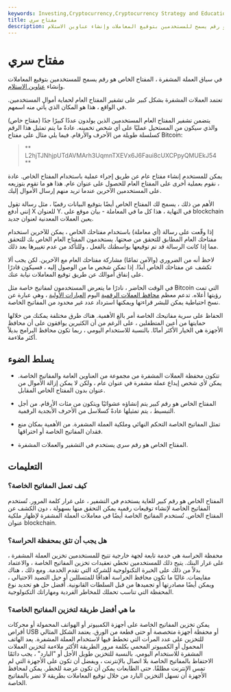 ```yaml
---
keywords: Investing,Cryptocurrency,Cryptocurrency Strategy and Education,Crypto,Strategy and Education
title: مفتاح سري
description: مفتاح سري. في سياق العملة المشفرة ، المفتاح الخاص هو رقم يسمح للمستخدمين بتوقيع المعاملات وإنشاء عناوين الاستلام.
---
```


# مفتاح سري
في سياق العملة المشفرة ، المفتاح الخاص هو رقم يسمح للمستخدمين بتوقيع المعاملات وإنشاء [عناوين الاستلام](/address).

تعتمد العملات المشفرة بشكل كبير على تشفير المفتاح العام لحماية أموال المستخدمين. في الواقع ، هذا هو المكان الذي يأتي منه اسمهم.

يتضمن تشفير المفتاح العام المستخدمين الذين يولدون عددًا كبيرًا جدًا (مفتاح خاص) والذي سيكون من المستحيل عمليًا على أي شخص تخمينه. عادةً ما يتم تمثيل هذا الرقم كسلسلة طويلة من الأحرف والأرقام. فيما يلي مثال على مفتاح Bitcoin:

> ** L2hjTJNhjpUTdAVMArh3UqmnTXEVx6J6Faui8cUXCPpyQMUEkJ54 **

يمكن للمستخدم إنشاء مفتاح عام عن طريق إجراء عملية باستخدام المفتاح الخاص. عادة ، نقوم بعملية أخرى على المفتاح العام للحصول على عنوان عام. هذا هو ما تقوم بتوزيعه على المستخدمين الآخرين عندما تريد منهم إرسال الأموال إليك.

الأهم من ذلك ، يسمح لك المفتاح الخاص أيضًا بتوقيع البيانات رقميًا ، مثل رسالة تقول إنني أدفع X للعنوان Y. في النهاية ، هذا كل ما في المعاملة - بيان موقع على blockchain يعين العملات المعدنية لعنوان جديد.

إذا وقّعت على رسالة (أي معاملة) باستخدام مفتاحك الخاص ، يمكن للآخرين استخدام مفتاحك العام المطابق للتحقق من صحتها. يستخدمون المفتاح العام الخاص بك للتحقق مما إذا كانت الرسالة قد تم توقيعها بواسطتك بالفعل ، وللتأكد من عدم تغييرها بعد ذلك.

لاحظ أنه من الضروري (والآمن تمامًا) مشاركة مفتاحك العام مع الآخرين. لكن يجب ألا تكشف عن مفتاحك الخاص أبدًا. إذا تمكن شخص ما من الوصول إليه ، فسيكون قادرًا على إنفاق أموالك عن طريق توقيع المعاملات نيابة عنك.

في الوقت الحاضر ، نادرًا ما يتعرض المستخدمون لمفاتيح خاصة مثل Bitcoin التي تمت رؤيتها أعلاه. تدعم معظم [محافظ العملات الرقمية](/bitcoin-wallet) اليوم [العبارات الأولية](/seed-phrase) ، وهي عبارة عن نسخ احتياطية يمكن للبشر قراءتها ويمكنها استرداد عدد غير محدود من المفاتيح الخاصة.

الحفاظ على سرية مفاتيحك الخاصة أمر بالغ الأهمية. هناك طرق مختلفة يمكنك من خلالها حمايتها من أعين المتطفلين ، على الرغم من أن الكثيرين يوافقون على أن محافظ الأجهزة هي الخيار الأكثر أمانًا. بالنسبة للاستخدام اليومي ، ربما تكون محافظ البرامج بديلاً أكثر ملاءمة.

## يسلط الضوء

- تتكون محفظة العملات المشفرة من مجموعة من العناوين العامة والمفاتيح الخاصة. يمكن لأي شخص إيداع عملة مشفرة في عنوان عام ، ولكن لا يمكن إزالة الأموال من عنوان بدون المفتاح الخاص المقابل.

- المفتاح الخاص هو رقم كبير يتم إنشاؤه عشوائيًا ويتكون من مئات الأرقام. من أجل التبسيط ، يتم تمثيلها عادةً كسلاسل من الأحرف الأبجدية الرقمية.

- تمثل المفاتيح الخاصة التحكم النهائي وملكية العملة المشفرة. من الأهمية بمكان منع فقدان المفاتيح الخاصة أو اختراقها.

- المفتاح الخاص هو رقم سري يستخدم في التشفير والعملات المشفرة.

## التعليمات

### كيف تعمل المفاتيح الخاصة؟

المفتاح الخاص هو رقم كبير للغاية يستخدم في التشفير ، على غرار كلمة المرور. تُستخدم المفاتيح الخاصة لإنشاء توقيعات رقمية يمكن التحقق منها بسهولة ، دون الكشف عن المفتاح الخاص. تُستخدم المفاتيح الخاصة أيضًا في معاملات العملة المشفرة لإظهار ملكية عنوان blockchain.

### هل يجب أن تثق بمحفظة الحراسة؟

محفظة الحراسة هي خدمة تابعة لجهة خارجية تتيح للمستخدمين تخزين العملة المشفرة ، على غرار البنك. يتيح ذلك للمستخدمين تخطي تعقيدات تخزين المفاتيح الخاصة ، والاعتماد بدلاً من ذلك على الخبرة التكنولوجية للشركة التي تقدم الخدمة. ومع ذلك ، هناك مقايضات. غالبًا ما تكون محافظ الحراسة أهدافًا للمتسللين أو حيل التصيد الاحتيالي ، ويمكن أيضًا مصادرتها أو تجميدها من قبل السلطات القانونية. أفضل حل هو تحديد نوع المحفظة التي تناسب تحملك للمخاطر الفردية ومهاراتك التكنولوجية.

### ما هي أفضل طريقة لتخزين المفاتيح الخاصة؟

يمكن تخزين المفاتيح الخاصة على أجهزة الكمبيوتر أو الهواتف المحمولة أو محركات أقراص USB أو محفظة أجهزة متخصصة أو حتى قطعة من الورق. يعتمد الشكل المثالي للتخزين على عدد المرات التي تخطط فيها لاستخدام العملة المشفرة. يعد الهاتف المحمول أو الكمبيوتر المحمي بكلمة مرور الطريقة الأكثر ملاءمة لتخزين العملات المشفرة للاستخدام اليومي. بالنسبة للتخزين طويل الأجل أو "البارد" ، يجب دائمًا الاحتفاظ بالمفاتيح الخاصة بلا اتصال بالإنترنت ، ويفضل أن تكون على الأجهزة التي لم تمس الإنترنت مطلقًا. حتى الطابعات يمكن أن تكون عرضة للخطر. يمكن لمحافظ الأجهزة أن تسهل التخزين البارد من خلال توقيع المعاملات بطريقة لا تضر بالمفاتيح الخاصة.

